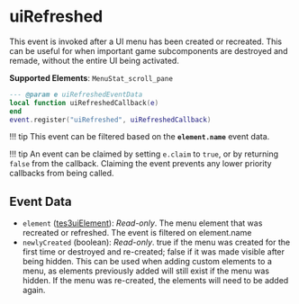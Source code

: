 # uiRefreshed

This event is invoked after a UI menu has been created or recreated. This can be useful for when important game subcomponents are destroyed and remade, without the entire UI being activated.

**Supported Elements**: `MenuStat_scroll_pane`

```lua
--- @param e uiRefreshedEventData
local function uiRefreshedCallback(e)
end
event.register("uiRefreshed", uiRefreshedCallback)
```

!!! tip
	This event can be filtered based on the **`element.name`** event data.

!!! tip
	An event can be claimed by setting `e.claim` to `true`, or by returning `false` from the callback. Claiming the event prevents any lower priority callbacks from being called.

## Event Data

* `element` ([tes3uiElement](../../types/tes3uiElement)): *Read-only*. The menu element that was recreated or refreshed. The event is filtered on element.name
* `newlyCreated` (boolean): *Read-only*. true if the menu was created for the first time or destroyed and re-created; false if it was made visible after being hidden. This can be used when adding custom elements to a menu, as elements previously added will still exist if the menu was hidden. If the menu was re-created, the elements will need to be added again.

